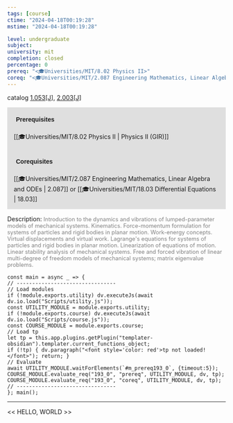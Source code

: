 ```yaml
---
tags: [course]
ctime: "2024-04-18T00:19:28"
mstime: "2024-04-18T00:19:28"

level: undergraduate
subject: 
university: mit
completion: closed
percentage: 0
prereq: "<🎓Universities/MIT/8.02 Physics II>"
coreq: "<🎓Universities/MIT/2.087 Engineering Mathematics, Linear Algebra and ODEs> or <🎓Universities/MIT/18.03 Differential Equations>"
---
```


catalog [1.053[J]](http://student.mit.edu/catalog/m1a.html#1.053), [2.003[J]](http://student.mit.edu/catalog/m2a.html#2.003)

<span style="display: block; padding: 15px; background-color: rgb(100, 100, 100, 0.2);"><font id="m_prereq193_0" style="display: block; font-family: Arial, sans-serif; font-weight: bold; padding: 5px">Prerequisites</font><br><span id="prereq193_0">[[🎓Universities/MIT/8.02 Physics II | Physics II (GIR)]]</span></span>
<span style="display: block; padding: 15px; background-color: rgb(100, 100, 100, 0.2);"><font id="m_coreq193_0" style="display: block; font-family: Arial, sans-serif; font-weight: bold; padding: 5px">Corequisites</font><br><span id="coreq193_0">[[🎓Universities/MIT/2.087 Engineering Mathematics, Linear Algebra and ODEs | 2.087]] or [[🎓Universities/MIT/18.03 Differential Equations | 18.03]]</span></span>

<font style="">Description:</font>
<font style="color: grey; font-size: 0.8rem;">Introduction to the dynamics and vibrations of lumped-parameter models of mechanical systems. Kinematics. Force-momentum formulation for systems of particles and rigid bodies in planar motion. Work-energy concepts.  Virtual displacements and virtual work. Lagrange's equations for systems of particles and rigid bodies in planar motion. Linearization of equations of motion. Linear stability analysis of mechanical systems. Free and forced vibration of linear multi-degree of freedom models of mechanical systems; matrix eigenvalue problems.</font>

```dataviewjs
const main = async _ => {
// --------------------------------
// Load modules
if (!module.exports.utility) dv.executeJs(await dv.io.load("Scripts/utility.js"));
const UTILITY_MODULE = module.exports.utility;
if (!module.exports.course) dv.executeJs(await dv.io.load("Scripts/course.js"));
const COURSE_MODULE = module.exports.course;
// Load tp
let tp = this.app.plugins.getPlugin("templater-obsidian").templater.current_functions_object;
if (!tp) { dv.paragraph("<font style='color: red'>tp not loaded!</font>"); return; }
// Evaluate
await UTILITY_MODULE.waitForElements(`#m_prereq193_0`, {timeout:5});
COURSE_MODULE.evaluate_req("193_0", "prereq", UTILITY_MODULE, dv, tp);
COURSE_MODULE.evaluate_req("193_0", "coreq", UTILITY_MODULE, dv, tp);
// --------------------------------
}; main();
```

---

<< HELLO, WORLD >>
